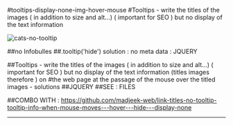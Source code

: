 #tooltips-display-none-img-hover-mouse
#Tooltips - write the titles of the images ( in addition to size and alt...) ( important for SEO ) but no display of the text information

![cats-no-tooltip](https://user-images.githubusercontent.com/83957788/174462019-bdbf9f6d-db8b-48bc-a1f0-2908ed6fe5dd.jpg)

##no Infobulles
##.tooltip('hide') solution : no meta data : JQUERY


##Tooltips - write the titles of the images ( in addition to size and alt...) ( important for SEO ) but no display of the text information (titles images therefore ) on #the web page at the passage of the mouse over the titled images - solutions
##JQUERY
##SEE : FILES

##COMBO WITH : https://github.com/madjeek-web/link-titles-no-tooltip-tooltip-info-when-mouse-moves---hover---hide---display-none
___
